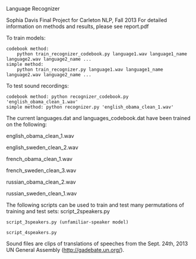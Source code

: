 Language Recognizer

Sophia Davis
Final Project for Carleton NLP, Fall 2013
For detailed information on methods and results, please see report.pdf


To train models:

    codebook method:
        python train_recognizer_codebook.py language1.wav language1_name language2.wav language2_name ...
    simple method:
        python train_recognizer.py language1.wav language1_name language2.wav language2_name ...


To test sound recordings:

    codebook method: python recognizer_codebook.py 'english_obama_clean_1.wav'
    simple method: python recognizer.py 'english_obama_clean_1.wav'


The current languages.dat and languages_codebook.dat have been trained on the following:

english_obama_clean_1.wav

english_sweden_clean_2.wav

french_obama_clean_1.wav

french_sweden_clean_3.wav

russian_obama_clean_2.wav

russian_sweden_clean_1.wav


The following scripts can be used to train and test many permutations of training and test sets:
    script_2speakers.py
    
    script_3speakers.py (unfamiliar-speaker model)
    
    script_4speakers.py
    

Sound files are clips of translations of speeches from the Sept. 24th, 2013 UN General Assembly 
(http://gadebate.un.org/).
